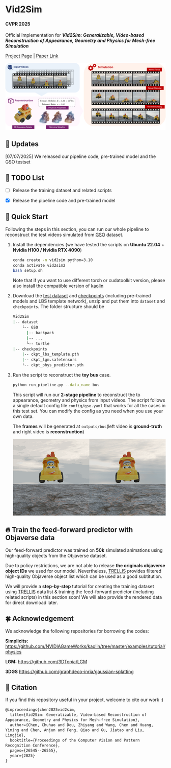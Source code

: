# Vid2Sim 

#### CVPR 2025

Official Implementation for ***Vid2Sim: Generalizable, Video-based Reconstruction of Appearance, Geometry and Physics for Mesh-free Simulation***

[Project Page](https://czzzzh.github.io/Vid2Sim) | [Paper Link](https://www.arxiv.org/pdf/2506.06440)

![teaser](assets/teaser.png)



## 🔔 Updates
[07/07/2025] We released our pipeline code, pre-trained model and the GSO testset



## 🚧 TODO List 
- [ ] Release the training dataset and related scripts

- [x] Release the pipeline code and pre-trained model

  

## 🌟 Quick Start
Following the steps in this section, you can run our whole pipeline to reconstruct the test videos simulated from [GSO](https://app.gazebosim.org/GoogleResearch/fuel/collections/Scanned%20Objects%20by%20Google%20Research) dataset.  

1. Install the dependencies (we have tested the scripts on **Ubuntu 22.04** + **Nvidia H100 / Nvidia RTX 4090**)

   ```bash
   conda create -n vid2sim python=3.10
   conda activate vid2sim2
   bash setup.sh
   ```

   Note that if you want to use different torch or cudatoolkit version, please also install the compatible version of [kaolin](https://github.com/NVIDIAGameWorks/kaolin)

2. Download the [test dataset](https://drive.google.com/file/d/1VOCkvOLDFmJW0Ma6tqwaXW6vSRxhxe49/view?usp=sharing) and [checkpoints](https://drive.google.com/file/d/1_djvSuoLUXjewOBY77W7bGCt2Nywhk3C/view?usp=sharing) (including pre-trained models and LBS template network), unzip and put them into `dataset` and `checkpoints`. The folder structure should be

      ```bash
      Vid2Sim
      |-- dataset
          └-- GSO
          	|-- backpack
          	|-- ...
          	└-- turtle
      |-- checkpoints
          |-- ckpt_lbs_template.pth
          |-- ckpt_lgm.safetensors
          └-- ckpt_phys_predictor.pth
      ```

3. Run the script to reconstruct the **toy bus** case. 

   ```bash
   python run_pipeline.py --data_name bus
   ```

   This script will run our **2-stage pipeline** to reconstruct the to appearance, geometry and physics from input videos. The script follows a single default config file `config/gso.yaml` that works for all the cases in this test set. You can modify the config as you need when you use your own data.

   The **frames** will be generated at `outputs/bus`(left video is **ground-truth** and right video is **reconstruction**)

   <img src="assets/bus.gif" alt="bus_gt" style="zoom:100%;" />
   
   

## 🔥 Train the feed-forward predictor with Objaverse data

Our feed-forward predictor was trained on **50k** simulated animations using high-quality objects from the Objaverse dataset. 

Due to policy restrictions, we are not able to release **the originals objaverse object IDs** we used for our model. Nevertheless, [TRELLIS](https://github.com/microsoft/TRELLIS) provides filtered high-quality Objaverse object list which can be used as a good subtitution.

We will provide a **step-by-step** tutorial for creating the training dataset using [TRELLIS](https://github.com/microsoft/TRELLIS) data list & training the feed-forward predictor (including related scripts) in this section soon! We will also provide the rendered data for direct download later.



## 🍀 Acknowledgement

We acknowledge the following repositories for borrowing the codes:

**Simplicits:** https://github.com/NVIDIAGameWorks/kaolin/tree/master/examples/tutorial/physics

**LGM:** https://github.com/3DTopia/LGM

**3DGS** https://github.com/graphdeco-inria/gaussian-splatting



## 📜 Citation	

If you find this repository useful in your project, welcome to cite our work :)

```
@inproceedings{chen2025vid2sim,
  title={Vid2Sim: Generalizable, Video-based Reconstruction of Appearance, Geometry and Physics for Mesh-free Simulation},
  author={Chen, Chuhao and Dou, Zhiyang and Wang, Chen and Huang, Yiming and Chen, Anjun and Feng, Qiao and Gu, Jiatao and Liu, Lingjie},
  booktitle={Proceedings of the Computer Vision and Pattern Recognition Conference},
  pages={26545--26555},
  year={2025}
}
```

